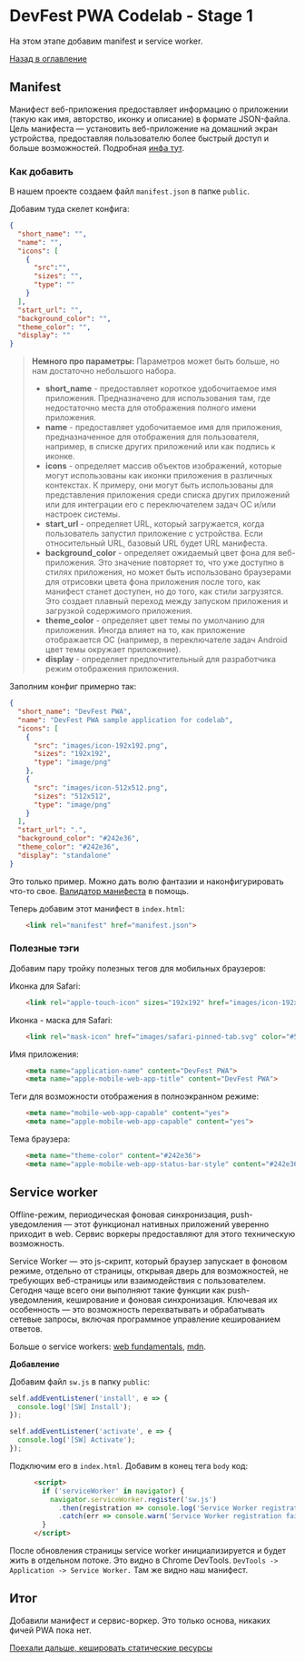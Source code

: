 # DevFest PWA Codelab - Stage 1

На этом этапе добавим manifest и service worker.

[Назад в оглавление](../README.md)

## Manifest

Манифест веб-приложения предоставляет информацию о приложении (такую как имя, авторство, иконку и описание) в формате JSON-файла. Цель манифеста — установить веб-приложение на домашний экран устройства, предоставляя пользователю более быстрый доступ и больше возможностей.
Подробная [инфа тут](https://developer.mozilla.org/ru/docs/Web/%D0%9C%D0%B0%D0%BD%D0%B8%D1%84%D0%B5%D1%81%D1%82).

### Как добавить

В нашем проекте создаем файл `manifest.json`  в папке `public`.

Добавим туда скелет конфига:

```json
{
  "short_name": "",
  "name": "",
  "icons": [
    {
      "src":"",
      "sizes": "",
      "type": ""
    }
  ],
  "start_url": "",
  "background_color": "",
  "theme_color": "",
  "display": ""
}
```

> **Немного про параметры:**
Параметров может быть больше, но нам достаточно небольшого набора.
> - **short_name** - предоставляет короткое удобочитаемое имя приложения. Предназначено для использования там, где недостаточно места для отображения полного имени приложения.
> - **name** - предоставляет удобочитаемое имя для приложения, предназначенное для отображения для пользователя, например, в списке других приложений или как подпись к иконке.
> - **icons** - определяет массив объектов изображений, которые могут использованы как иконки приложения в различных контекстах. К примеру, они могут быть использованы для представления приложения среди списка других приложений или для интеграции его с переключателем задач ОС и/или настроек системы.
> - **start_url** - определяет URL, который загружается, когда пользователь запустил приложение с устройства. Если относительный URL, базовый URL будет URL манифеста.
> - **background_color** - определяет ожидаемый цвет фона для веб-приложения. Это значение повторяет то, что уже доступно в стилях приложения, но может быть использовано браузерами для отрисовки цвета фона приложения после того, как манифест станет доступен, но до того, как стили загрузятся. Это создает плавный переход между запуском приложения и загрузкой содержимого приложения.
> - **theme_color** - определяет цвет темы по умолчанию для приложения. Иногда влияет на то, как приложение отображается ОС (например, в переключателе задач Android цвет темы окружает приложение).  
> - **display** - определяет предпочтительный для разработчика режим отображения приложения.

Заполним конфиг примерно так:

```json
{
  "short_name": "DevFest PWA",
  "name": "DevFest PWA sample application for codelab",
  "icons": [
    {
      "src": "images/icon-192x192.png",
      "sizes": "192x192",
      "type": "image/png"
    },
    {
      "src": "images/icon-512x512.png",
      "sizes": "512x512",
      "type": "image/png"
    }
  ],
  "start_url": ".",
  "background_color": "#242e36",
  "theme_color": "#242e36",
  "display": "standalone"
}
```

Это только пример. Можно дать волю фантазии и наконфигурировать что-то свое. [Валидатор манифеста](https://manifest-validator.appspot.com/) в помощь.

Теперь добавим этот манифест в `index.html`:

```html
    <link rel="manifest" href="manifest.json">
```

### Полезные тэги

Добавим пару тройку полезных тегов для мобильных браузеров:

Иконка для Safari:

```html
    <link rel="apple-touch-icon" sizes="192x192" href="images/icon-192x192.png">
```

Иконка - маска для Safari:

```html
    <link rel="mask-icon" href="images/safari-pinned-tab.svg" color="#5bbad5">
```

Имя приложения:

```html
    <meta name="application-name" content="DevFest PWA">
    <meta name="apple-mobile-web-app-title" content="DevFest PWA">
```
Теги для возможности отображения в полноэкранном режиме:

```html
    <meta name="mobile-web-app-capable" content="yes">
    <meta name="apple-mobile-web-app-capable" content="yes">
```

Тема браузера:

```html
    <meta name="theme-color" content="#242e36">
    <meta name="apple-mobile-web-app-status-bar-style" content="#242e36" />
```

## Service worker

Offline-режим, периодическая фоновая синхронизация, push-уведомления — этот функционал нативных приложений уверенно приходит в web. Сервис воркеры предоставляют для этого техническую возможность.

Service Worker — это js-скрипт, который браузер запускает в фоновом режиме, отдельно от страницы, открывая дверь для возможностей, не требующих веб-страницы или взаимодействия с пользователем. Сегодня чаще всего они выполняют такие функции как push-уведомления, кеширование и фоновая синхронизация. Ключевая их особенность — это возможность перехватывать и обрабатывать сетевые запросы, включая программное управление кешированием ответов.

Больше о service workers: [web fundamentals](https://developers.google.com/web/fundamentals/primers/service-workers/), [mdn](https://developer.mozilla.org/ru/docs/Web/API/Service_Worker_API).

**Добавление**

Добавим файл `sw.js` в папку `public`:

```js
self.addEventListener('install', e => {
  console.log('[SW] Install');
});

self.addEventListener('activate', e => {
  console.log('[SW] Activate');
});
```

Подключим его в `index.html`. Добавим в конец тега `body` код:

```html
      <script>
        if ('serviceWorker' in navigator) {
          navigator.serviceWorker.register('sw.js')
            .then(registration => console.log('Service Worker registration successful with scope: ', registration.scope))
            .catch(err => console.warn('Service Worker registration failed: ', err));
        }
      </script>
```

После обновления страницы service worker инициализируется и будет жить в отдельном потоке. Это видно в Chrome DevTools. `DevTools -> Application -> Service Worker.` Там же видно наш манифест.

## Итог

Добавили манифест и сервис-воркер. Это только основа, никаких фичей PWA пока нет.

[Поехали дальше, кешировать статические ресурсы](stage-2.md)